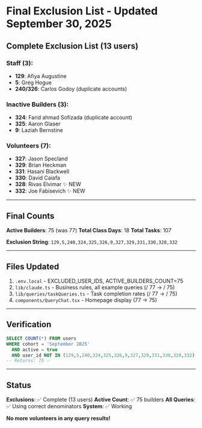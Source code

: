 # Final Exclusion List - Updated September 30, 2025

## Complete Exclusion List (13 users)

### Staff (3):
- **129**: Afiya Augustine
- **5**: Greg Hogue
- **240/326**: Carlos Godoy (duplicate accounts)

### Inactive Builders (3):
- **324**: Farid ahmad Sofizada (duplicate account)
- **325**: Aaron Glaser
- **9**: Laziah Bernstine

### Volunteers (7):
- **327**: Jason Specland
- **329**: Brian Heckman
- **331**: Hasani Blackwell
- **330**: David Caiafa
- **328**: Rivas Elvimar ✨ NEW
- **332**: Joe Fabisevich ✨ NEW

---

## Final Counts

**Active Builders**: 75 (was 77)
**Total Class Days**: 18
**Total Tasks**: 107

**Exclusion String**: `129,5,240,324,325,326,9,327,329,331,330,328,332`

---

## Files Updated

1. `.env.local` - EXCLUDED_USER_IDS, ACTIVE_BUILDERS_COUNT=75
2. `lib/claude.ts` - Business rules, all example queries (/ 77 → / 75)
3. `lib/queries/taskQueries.ts` - Task completion rates (/ 77 → / 75)
4. `components/QueryChat.tsx` - Homepage display (77 → 75)

---

## Verification

```sql
SELECT COUNT(*) FROM users
WHERE cohort = 'September 2025'
  AND active = true
  AND user_id NOT IN (129,5,240,324,325,326,9,327,329,331,330,328,332);
-- Returns: 75 ✅
```

---

## Status

**Exclusions**: ✅ Complete (13 users)
**Active Count**: ✅ 75 builders
**All Queries**: ✅ Using correct denominators
**System**: ✅ Working

**No more volunteers in any query results!**
